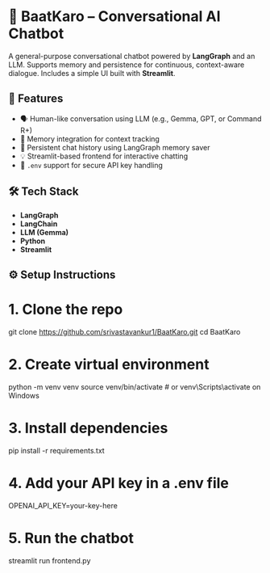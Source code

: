 # 🧠 BaatKaro – Conversational AI Chatbot

A general-purpose conversational chatbot powered by **LangGraph** and an LLM. Supports memory and persistence for continuous, context-aware dialogue. Includes a simple UI built with **Streamlit**.

## 🚀 Features

- 🗣️ Human-like conversation using LLM (e.g., Gemma, GPT, or Command R+)
- 🧠 Memory integration for context tracking
- 💾 Persistent chat history using LangGraph memory saver
- 💡 Streamlit-based frontend for interactive chatting
- 🔐 `.env` support for secure API key handling

## 🛠️ Tech Stack

- **LangGraph**
- **LangChain**
- **LLM (Gemma)**
- **Python**
- **Streamlit**

## ⚙️ Setup Instructions

# 1. Clone the repo
git clone https://github.com/srivastavankur1/BaatKaro.git
cd BaatKaro

# 2. Create virtual environment
python -m venv venv
source venv/bin/activate  # or venv\Scripts\activate on Windows

# 3. Install dependencies
pip install -r requirements.txt

# 4. Add your API key in a .env file
OPENAI_API_KEY=your-key-here

# 5. Run the chatbot
streamlit run frontend.py

